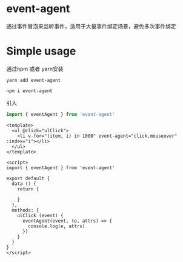 # event-agent
通过事件冒泡来监听事件，适用于大量事件绑定场景，避免多次事件绑定

# Simple usage

通过npm 或者 yarn安装

``` 
yarn add event-agent

npm i event-agent
```

引入

``` js
import { eventAgent } from 'event-agent'
```

``` vue
<template>
  <ul @click="ulClick">
    <li v-for="(item, i) in 1000" event-agent="click,mouseover" :index="i"></li>
  </ul>
</template>

<script>
import { eventAgent } from 'event-agent'

export default {
  data () {
    return {
      
    }
  },
  methods: {
    ulClick (event) {
      eventAgent(event, (e, attrs) => {
        console.log(e, attrs)
      })
    }
  }
}
</script>
```